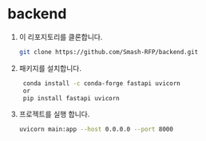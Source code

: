 # backend

1. 이 리포지토리를 클론합니다.

   ```bash
   git clone https://github.com/Smash-RFP/backend.git

   ```

2. 패키지를 설치합니다.

   ```bash
    conda install -c conda-forge fastapi uvicorn
    or
    pip install fastapi uvicorn

   ```

3. 프로젝트를 실행 합니다.
   ```bash
   uvicorn main:app --host 0.0.0.0 --port 8000
   ```
